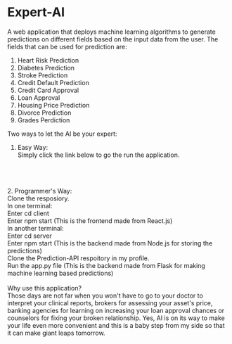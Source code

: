 # Expert-AI
A web application that deploys machine learning algorithms to generate predictions on different fields based on the input data from the user.
The fields that can be used for prediction are:
1. Heart Risk Prediction
2. Diabetes Prediction
3. Stroke Prediction
4. Credit Default Prediction
5. Credit Card Approval
6. Loan Approval
7. Housing Price Prediction
8. Divorce Prediction
9. Grades Perdiction

Two ways to let the AI be your expert:<br/>
1. Easy Way:      <br/>
  Simply click the link below to go the run the application.  <br/>              
  <TBA><br/>                                 
<br/>
2. Programmer's Way:<br/>                      
  Clone the resposiory.  <br/>                   
  In one terminal:            <br/>     
    Enter cd client             <br/>
    Enter npm start (This is the frontend made from React.js) <br/>          
  In another terminal:               <br/>
    Enter cd server                <br/>
    Enter npm start (This is the backend made from Node.js for storing the predictions)             <br/>   
  Clone the Prediction-API respoitory in my profile.                     <br/>
    Run the app.py file (This is the backend made from Flask for making machine learning based predictions)             <br/>  
                               <br/>
 Why use this application?          <br/>                     
 Those days are not far when you won't have to go to your doctor to interpret your clinical reports, brokers for assessing your asset's price, banking agencies for learning on increasing your loan approval chances or counselors for fixing your broken relationship. Yes, AI is on its way to make your life even more convenient and this is a baby step from my side so that it can make giant leaps tomorrow.  
